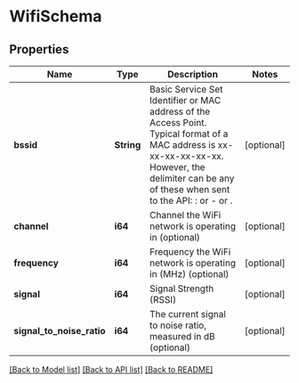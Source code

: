 # WifiSchema

## Properties
Name | Type | Description | Notes
------------ | ------------- | ------------- | -------------
**bssid** | **String** | Basic Service Set Identifier or MAC address of the Access Point. Typical format of a MAC address is xx-xx-xx-xx-xx-xx. However, the delimiter can be any of these when sent to the API: : or - or . | [optional] 
**channel** | **i64** | Channel the WiFi network is operating in (optional) | [optional] 
**frequency** | **i64** | Frequency the WiFi network is operating in (MHz) (optional) | [optional] 
**signal** | **i64** | Signal Strength (RSSI) | [optional] 
**signal_to_noise_ratio** | **i64** | The current signal to noise ratio, measured in dB (optional) | [optional] 

[[Back to Model list]](../README.md#documentation-for-models) [[Back to API list]](../README.md#documentation-for-api-endpoints) [[Back to README]](../README.md)


